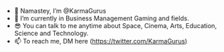 - 👋 Namastey, I’m @KarmaGurus
- 👀 I’m currently in Business Management Gaming and fields.
- 😎 You can talk to me anytime about Space, Cinema, Arts, Education, Science and Technology.
- 📫 To reach me, DM here (https://twitter.com/KarmaGurus)

<!---
KarmaGurus/KarmaGurus is a ✨ special ✨ repository because its `README.md` (this file) appears on your GitHub profile.
You can click the Preview link to take a look at your changes.
--->
